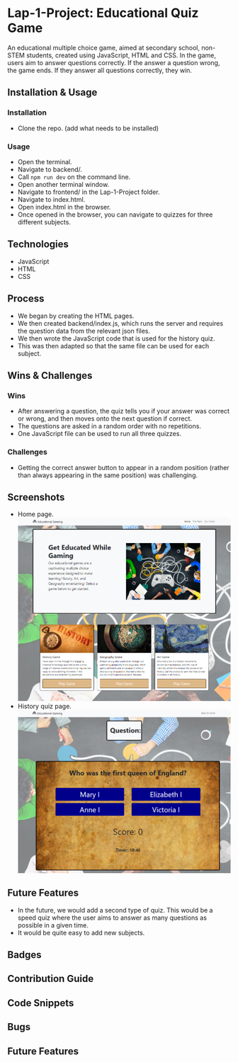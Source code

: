 
# Lap-1-Project: Educational Quiz Game
An educational multiple choice game, aimed at secondary school, non-STEM students, created using JavaScript, HTML and CSS. In the game, users aim to answer questions correctly. If the answer a question wrong, the game ends. If they answer all questions correctly, they win.

## Installation & Usage
### Installation
- Clone the repo.
(add what needs to be installed)

### Usage
- Open the terminal.
- Navigate to backend/.
- Call `npm run dev` on the command line.
- Open another terminal window.
- Navigate to frontend/ in the Lap-1-Project folder.
- Navigate to index.html.
- Open index.html in the browser.
- Once opened in the browser, you can navigate to quizzes for three different subjects.

## Technologies
- JavaScript
- HTML
- CSS

## Process
- We began by creating the HTML pages.
- We then created backend/index.js, which runs the server and requires the question data from the relevant json files.
- We then wrote the JavaScript code that is used for the history quiz.
- This was then adapted so that the same file can be used for each subject.

## Wins & Challenges
### Wins
- After answering a question, the quiz tells you if your answer was correct or wrong, and then moves onto the next question if correct.
- The questions are asked in a random order with no repetitions.
- One JavaScript file can be used to run all three quizzes.
### Challenges
- Getting the correct answer button to appear in a random position (rather than always appearing in the same position) was challenging.

## Screenshots
- Home page.
![Screenshot of the home page.](/frontend/assets/homePageScreenshot.png)
- History quiz page.
![Screenshot of the history quiz page.](/frontend/assets/quizPageScreenshot.png)

## Future Features
- In the future, we would add a second type of quiz. This would be a speed quiz where the user aims to answer as many questions as possible in a given time.
- It would be quite easy to add new subjects.

## Badges
## Contribution Guide
## Code Snippets
## Bugs
## Future Features